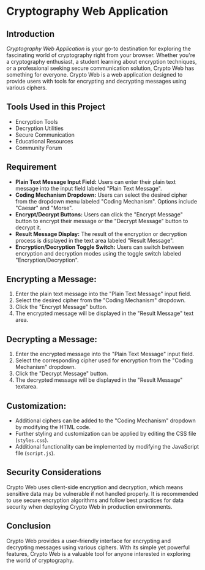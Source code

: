 # Cryptography Web Application

## Introduction
*Cryptography Web Application* is your go-to destination for exploring the fascinating world of cryptography right from your browser. Whether you're a cryptography enthusiast, a student learning about encryption techniques, or a professional seeking secure communication solution, Crypto Web has something for everyone. Crypto Web is a web application designed to provide users with tools for encrypting and decrypting messages using various ciphers.

## Tools Used in this Project
- Encryption Tools
- Decryption Utilities
- Secure Communication
- Educational Resources
- Community Forum

## Requirement
- **Plain Text Message Input Field:** Users can enter their plain text message into the input field labeled "Plain Text Message".
- **Coding Mechanism Dropdown:** Users can select the desired cipher from the dropdown menu labeled "Coding Mechanism". Options include "Caesar" and "Morse".
- **Encrypt/Decrypt Buttons:** Users can click the "Encrypt Message" button to encrypt their message or the "Decrypt Message" button to decrypt it.
- **Result Message Display:** The result of the encryption or decryption process is displayed in the text area labeled "Result Message".
- **Encryption/Decryption Toggle Switch:** Users can switch between encryption and decryption modes using the toggle switch labeled "Encryption/Decryption".

## Encrypting a Message:
1. Enter the plain text message into the "Plain Text Message" input field.
2. Select the desired cipher from the "Coding Mechanism" dropdown.
3. Click the "Encrypt Message" button.
4. The encrypted message will be displayed in the "Result Message" text area.

## Decrypting a Message:
1. Enter the encrypted message into the "Plain Text Message" input field.
2. Select the corresponding cipher used for encryption from the "Coding Mechanism" dropdown.
3. Click the "Decrypt Message" button.
4. The decrypted message will be displayed in the "Result Message" textarea.

## Customization:
- Additional ciphers can be added to the "Coding Mechanism" dropdown by modifying the HTML code.
- Further styling and customization can be applied by editing the CSS file (`styles.css`).
- Additional functionality can be implemented by modifying the JavaScript file (`script.js`).

## Security Considerations
Crypto Web uses client-side encryption and decryption, which means sensitive data may be vulnerable if not handled properly. It is recommended to use secure encryption algorithms and follow best practices for data security when deploying Crypto Web in production environments.

## Conclusion
Crypto Web provides a user-friendly interface for encrypting and decrypting messages using various ciphers. With its simple yet powerful features, Crypto Web is a valuable tool for anyone interested in exploring the world of cryptography.
